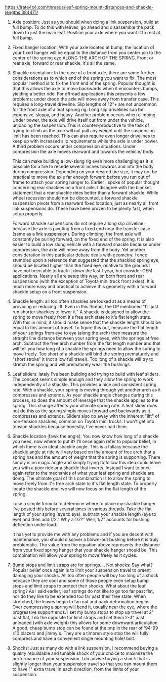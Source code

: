 https://irate4x4.com/threads/leaf-spring-mount-distances-and-shackle-lengths.384471/

1. Axle position: Just as you should when doing a link suspension, build at full bump. To do this with leaves, go ahead and disassemble the pack down to just the main leaf. Position your axle where you want it to rest at full bump.

2. Fixed hanger location: With your axle located at bump, the location of your fixed hanger will be equal to the distance from you center pin to the center of the spring eye ALONG THE ARCH OF THE SPRING. Front or rear axle, forward or rear shackle, it's all the same.

3. Shackle orientation: In the case of a front axle, there are some further considerations as to which end of the spring you want to fix. The most popular method is to fix the front end of the spring. Popular thought is that this allows the axle to move backwards when it encounters bumps, yielding a better ride. For offroad applications this presents a few problems; under droop the axle will move away from transfer case. This requires a long-travel driveline. Slip lengths of 12"+ are not uncommon for the front axle of a leaf sprung rig. Long slip drivelines can be expensive, sloppy, and heavy. Another problem occurs when climbing. Under power, the axle will drive itself out from under the vehicle, unloading the suspension. This is counter-productive to the task of trying to climb as the axle will not pull any weight until the suspension limit has been reached. This can also require even longer drivelines to keep up with increased slip requirements while the axle is under power. A third problem occurs under compression situations. Under compression the axle moves rearward and towards the vehicle/ body.
   
   This can make building a low-slung rig even more challenging as it is possible for a tire to recede several inches towards and into the body during compression. Depending on your desired tire size, it may not be practical to move the axle far enough forward before you run out of frame to attach your spring hanger to. Earlier I spoke of popular thought concerning rear shackles on a front axle. I disagree with the blanket statement that a rear shackle rides better than a forward shackle. While wheel recession should not be discounted, a forward shackle suspension pivots from a rearward fixed location; just as nearly all front link suspensions do. These have been proven to be plenty fast, when setup properly.
   
   Forward shackle suspensions do not require a long slip driveline because the axle is pivoting from a fixed end near the transfer case (same as a link suspension). During climbing, the front axle will constantly be pulling forward, on the fixed end of the spring. It is also easier to build a low slung vehicle with a forward shackle because under compression, the axle will move away from the body. Yet another consideration in this particular debate deals with geometry. I once stumbled upon a reference that suggested that the shackled spring eye, should be located higher than the fixed eye, relative to the ground. I have not been able to track it down the last f year, but consider OEM applications. Nearly all are setup this way, on both front and rear suspensions (with the exception of Toyota mini truck front axles). It is much more easy and practical to achieve this geometry with a forward shackle setup on a front suspension.

4. Shackle length: all too often shackles are looked at as a means of providing or reducing lift. Even in this thread, the OP mentioned "I'll just run shorter shackles to lower it." A shackle is designed to allow the spring to move freely from it's free arch state to it's flat length state. With this in mind, it should make sense that the shackle length should be equal to this amount of travel. To figure this out, measure the flat length of your springs from eye to eye (along the arch) then measure the straight line distance between your spring eyes, with the springs at free arch. Subtract the free arch number from the flat length number and that will tell you how long of a shackle the springs need to allow the spring to move freely. Too short of a shackle will bind the spring prematurely and "short stroke" it (not allow full travel). Too long of a shackle will try to stretch the spring and will prematurely wear the bushings.

5. Leaf sliders: lately I've been building and trying to build with leaf sliders. The concept seems simple enough and they allow the spring to work independently of a shackle. This provides a nice and consistent spring rate. With a shackle, your spring is moving through yet another arch as it compresses and extends. As your shackle angle changes during this process, so does the amount of leverage that the shackle applies to the spring. This change affects your ultimate spring rate. A leaf slider does not do this as the spring simply moves forward and backwards as it compresses and extends. Sliders also do away with the inherent "lift" of non-tension shackles, common on Toyota mini trucks. I won't get into tension shackles because honestly, I've never had them.

6. Shackle location (fawk the angle): You now know how long of a shackle you need, now where to put it? I'll once again refer to popular belief, in which there is an ideal shackle angle. This is a fallacy because the shackle angle at ride will vary based on the amount of free arch that a spring has and the amount of weight that the spring is supporting. There simply is no magic angle and simply trying to follow this idea could leave you with a poor ride or a shackle that inverts. Instead I want to once again refer to the mechanics of what your leaf spring and shackle are doing. The ultimate goal of this combination is to allow the spring to move freely from it's free arch state to it's flat length state. To properly locate the shackle end, we will now focus on the flat length of the spring.
   
   I use a simple formula to determine where to place my shackle hanger. I've posted this before several times in various threads. Take the flat length of your spring (eye to eye), subtract your shackle length (eye to eye) and then add 1/2." Why a 1/2?" Well, 1/2" accounts for bushing deflection under load.
   
   It has yet to provide me with any problems and if you are decent with maintenance, you should discover a blown-out bushing before it is truly problematic. The value from the equation above represents the distance from your fixed spring hanger that your shackle hanger should be. This combination will allow your spring to move freely as it cycles.

7. Bump stops and limit straps are for springs.... Not shocks: Say what? Popular belief once again is to limit your suspension travel to preent damaging your shocks. All too often people will buy too long of a shock because they are cool and some of those people even setup bump stops and limit straps to protect their shocks. What about the leaf spring? As I said earlier, leaf springs do not like to go too far past flat, nor do they like to be extended too far past their free state. When stretched, the leaves begin to fan out and pack deformation begins. Over compressing a spring will bend it, usually near the eye, where the progressive support ends. I set my bump stops to stop up travel at 2" past flat, I do the opposite for limit straps and set them 2-3" past unloaded (with axle weight) this allows for some downward articulation. A good, cheap bump stop can be found at the pnp in the rear of '94-99 s10 blazers and jimmy's. They are a timbren style stop the will fully compress and have a convenient single mounting hole/ bolt.

8. Shocks: Just as many do with a link suspension, I recommend buying a quality rebuildable and tunable shock of your choice to maximize the performance of your suspension. I do advise buying a shock that is slightly longer than your suspension travel so that you can mount them to have 1" extra travel in each direction, from the limits of your suspension.